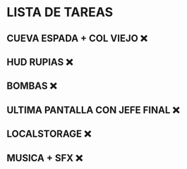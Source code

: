 # LISTA DE TAREAS

## CUEVA ESPADA + COL VIEJO ❌
## HUD RUPIAS ❌
## BOMBAS ❌
## ULTIMA PANTALLA CON JEFE FINAL ❌
## LOCALSTORAGE ❌
## MUSICA + SFX ❌


